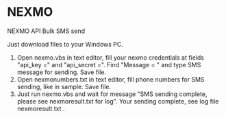 # NEXMO
NEXMO API Bulk SMS send 

Just download files to your Windows PC.
1. Open nexmo.vbs in text editor, fill your nexmo credentials at fields "api_key =" and "api_secret =". Find "Message = " and 
type SMS message for sending. Save file.
2. Open nexmonumbers.txt in text editor, fill phone numbers for SMS sending, like in sample. Save file.
3. Just run nexmo.vbs and wait for message "SMS sending complete, please see nexmoresult.txt for log". Your sending complete, see log file 
nexmoresult.txt .


